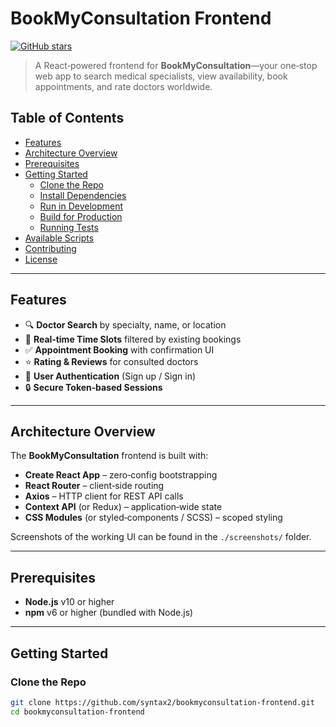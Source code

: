 # BookMyConsultation Frontend

[![GitHub stars](https://img.shields.io/github/stars/syntax2/bookmyconsultation-frontend?style=social)](https://github.com/syntax2/bookmyconsultation-frontend/stargazers)

> A React‑powered frontend for **BookMyConsultation**—your one‑stop web app to search medical specialists, view availability, book appointments, and rate doctors worldwide.

## Table of Contents

- [Features](#features)  
- [Architecture Overview](#architecture-overview)  
- [Prerequisites](#prerequisites)  
- [Getting Started](#getting-started)  
  - [Clone the Repo](#clone-the-repo)  
  - [Install Dependencies](#install-dependencies)  
  - [Run in Development](#run-in-development)  
  - [Build for Production](#build-for-production)  
  - [Running Tests](#running-tests)  
- [Available Scripts](#available-scripts)  
- [Contributing](#contributing)  
- [License](#license)  

---

## Features

- 🔍 **Doctor Search** by specialty, name, or location  
- 📅 **Real‑time Time Slots** filtered by existing bookings  
- ✅ **Appointment Booking** with confirmation UI  
- ⭐ **Rating & Reviews** for consulted doctors  
- 👤 **User Authentication** (Sign up / Sign in)  
- 🔒 **Secure Token‑based Sessions**  

---

## Architecture Overview

The **BookMyConsultation** frontend is built with:

- **Create React App** – zero‑config bootstrapping  
- **React Router** – client‑side routing  
- **Axios** – HTTP client for REST API calls  
- **Context API** (or Redux) – application‑wide state  
- **CSS Modules** (or styled‑components / SCSS) – scoped styling  

Screenshots of the working UI can be found in the `./screenshots/` folder.

---

## Prerequisites

- **Node.js** v10 or higher  
- **npm** v6 or higher (bundled with Node.js)  

---

## Getting Started

### Clone the Repo

```bash
git clone https://github.com/syntax2/bookmyconsultation-frontend.git
cd bookmyconsultation-frontend
